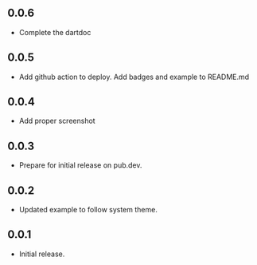## 0.0.6

* Complete the dartdoc

## 0.0.5

* Add github action to deploy. Add badges and example to README.md

## 0.0.4

* Add proper screenshot

## 0.0.3

* Prepare for initial release on pub.dev.

## 0.0.2

* Updated example to follow system theme.

## 0.0.1

* Initial release.

